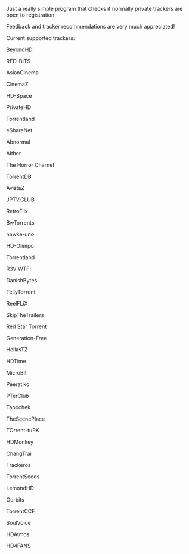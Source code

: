Just a really simple program that checks if normally private trackers are open to registration.

Feedback and tracker recommendations are very much appreciated!

Current supported trackers:

BeyondHD

RED-BITS

AsianCinema

CinemaZ

HD-Space

PrivateHD

Torrentland

eShareNet

Abnormal

Aither

The Horror Charnel

TorrentDB

AvistaZ

JPTV.CLUB

RetroFlix

BwTorrents

hawke-uno

HD-Olimpo

Torrentland

R3V WTF!

DanishBytes

TellyTorrent

ReelFLiX

SkipTheTrailers

Red Star Torrent

Generation-Free

HellasTZ

HDTime

MicroBit

Peeratiko

PTerClub

Tapochek

TheScenePlace

TOrrent-tuRK

HDMonkey

ChangTrai

Trackeros

TorrentSeeds

LemondHD

Ourbits

TorrentCCF

SoulVoice

HDAtmos

HD4FANS
